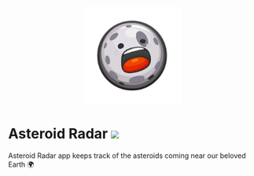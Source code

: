 <div align=center>
<picture> <img width="200" src=https://github.com/Hossam-Sayed/asteroid-radar/blob/main/app/src/main/res/drawable-v24/ic_asteroid.png /> </picture>
</div>

# Asteroid Radar <img width="36" src=https://github.com/Hossam-Sayed/asteroid-radar/assets/83096913/744c650b-9614-462f-a579-7562314e5019 />
Asteroid Radar app keeps track of the asteroids coming near our beloved Earth 🌍
